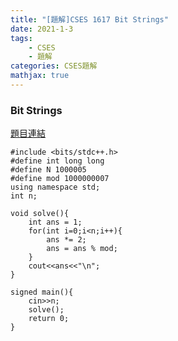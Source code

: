 ```yaml
---
title: "[題解]CSES 1617 Bit Strings"
date: 2021-1-3
tags: 
    - CSES
    - 題解
categories: CSES題解
mathjax: true
---
```


### Bit Strings
<!--more-->
[題目連結](https://cses.fi/problemset/task/1617)

```cpp=
#include <bits/stdc++.h>
#define int long long
#define N 1000005
#define mod 1000000007
using namespace std;
int n;

void solve(){
    int ans = 1;
    for(int i=0;i<n;i++){
        ans *= 2;
        ans = ans % mod;
    }
    cout<<ans<<"\n";
}

signed main(){
    cin>>n;
    solve();
    return 0;
}
```
